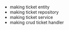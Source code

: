 - making ticket entity
- making ticket repository
- making ticket service
- making crud ticket handler
